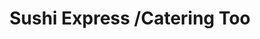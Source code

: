 ---
layout: place
title: "Sushi Express /Catering Too"
permalink: /florida/miami/sushi-express-catering-too.html
stateAbbr: FL
stateName: Florida
cityName: Miami
place_id: ChIJD2vY1IC52YgRPdo7UQlsUqY
photos:
  - name: >-
      places/ChIJD2vY1IC52YgRPdo7UQlsUqY/photos/AeeoHcIxXhjLmJ2Zj92_boPw3hrulcEG_xFc3FjohxsrIADmlvyPznXpheIaR7vDipxVUBbrd3IgRFLrZ8XHHAtRfYUwsTY3Bp67z7KAXplCh9di1hQnWmz8KlVfQ1oi-oVtyHHQV6lcL5ORKi7pBzHKuwj898jXvk6cXPxzRXcBQTt74SLWaErt8D1wmBdGNKMDFs53OyQmRItKLogXR1fLHSRQhfY_t0-Zth8i0IRDiqh4PF67CfCHEc38L09bAso_GR68z2W4w0uMjOxHactRvEKHG_KZNKSayNGsf6gRqmebPA
    widthPx: 2078
    heightPx: 4192
    authorAttributions:
      - displayName: Sushi Express /Catering Too
        uri: https://maps.google.com/maps/contrib/110687301385861047814
        photoUri: >-
          https://lh3.googleusercontent.com/a-/ALV-UjU88KotBJecuyr48SGuVaa_An41rveA7IWt3VtIWe5fsKV-rPPv=s100-p-k-no-mo
    flagContentUri: >-
      https://www.google.com/local/imagery/report/?cb_client=maps_api_places.places_api&image_key=!1e10!2sAF1QipPTHLLWEw5kEYSKbHBYcYHEOuZ0aO9167YkZwyu&hl=en-US
    googleMapsUri: >-
      https://www.google.com/maps/place//data=!3m4!1e2!3m2!1sAF1QipPTHLLWEw5kEYSKbHBYcYHEOuZ0aO9167YkZwyu!2e10!4m2!3m1!1s0x88d9b980d4d86b0f:0xa6526c09513bda3d
  - name: >-
      places/ChIJD2vY1IC52YgRPdo7UQlsUqY/photos/AeeoHcJPLXCnWjoSkFqZMThX2bArjRxEq2O63mSiSAP8Spdwb4i5qHr034Nxh1biZy0Yb_vyykjAL-cpQjzE4NwadHaSxRfF1AA7sPVCvG60_Q8gmGg6IQPxyZkX9fWnUjJ8Ge_31EGzq2Xa5MqX_BKVUle-AHBMr5HQbd4XI3PPorzImlg-AKbqr_nBATnGSGmwYi0Jtc_v2htFU4e_ePOiEml_9ChRCwg8EiWEQzA1hkoX6HKTvmzj1DS4CsPV9nmN32ei-HUGYmN4nt5DAA-ZB8tOPGvrlok5cehZ7IMHcv-FtA
    widthPx: 974
    heightPx: 647
    authorAttributions:
      - displayName: Sushi Express /Catering Too
        uri: https://maps.google.com/maps/contrib/110687301385861047814
        photoUri: >-
          https://lh3.googleusercontent.com/a-/ALV-UjU88KotBJecuyr48SGuVaa_An41rveA7IWt3VtIWe5fsKV-rPPv=s100-p-k-no-mo
    flagContentUri: >-
      https://www.google.com/local/imagery/report/?cb_client=maps_api_places.places_api&image_key=!1e10!2sAF1QipPwYlhKx9Z46ScmywYl870zQr-YELwGI3t7KRI9&hl=en-US
    googleMapsUri: >-
      https://www.google.com/maps/place//data=!3m4!1e2!3m2!1sAF1QipPwYlhKx9Z46ScmywYl870zQr-YELwGI3t7KRI9!2e10!4m2!3m1!1s0x88d9b980d4d86b0f:0xa6526c09513bda3d
  - name: >-
      places/ChIJD2vY1IC52YgRPdo7UQlsUqY/photos/AeeoHcJKkjjWQ7ebiwD3Q4yI03Tx4wagnFU7pADhSEN547YgOIyZNAWNnPzYMA7_8DvgQ0GGaj_3bb4ev7y_iCqOjp6u9e7WtkA2V9hmzLC9cIvkDCq1gREg2dLrEDMv5gnBlUk8DiEJ9CoAzYfIU2wq3UsFxa-i2kbZNAD5sp3dkJJbSHgbkCfql4e3JZEb-WN2Bjxpr2LQZkQsLpohFds0kmAbefPT-vPlYdRh6FnKXOlGi7O1_xz3hKrVsPExJJaUuGQ4pDpBeTDLh0POb3wqAwvSkvhdXKG5gFaLud_v2OLTyw
    widthPx: 2000
    heightPx: 1122
    authorAttributions:
      - displayName: Sushi Express /Catering Too
        uri: https://maps.google.com/maps/contrib/110687301385861047814
        photoUri: >-
          https://lh3.googleusercontent.com/a-/ALV-UjU88KotBJecuyr48SGuVaa_An41rveA7IWt3VtIWe5fsKV-rPPv=s100-p-k-no-mo
    flagContentUri: >-
      https://www.google.com/local/imagery/report/?cb_client=maps_api_places.places_api&image_key=!1e10!2sAF1QipNu4FGY8WXiic7zmsdRWmDV3mPyw0pSMY5I6GMl&hl=en-US
    googleMapsUri: >-
      https://www.google.com/maps/place//data=!3m4!1e2!3m2!1sAF1QipNu4FGY8WXiic7zmsdRWmDV3mPyw0pSMY5I6GMl!2e10!4m2!3m1!1s0x88d9b980d4d86b0f:0xa6526c09513bda3d
  - name: >-
      places/ChIJD2vY1IC52YgRPdo7UQlsUqY/photos/AeeoHcKVAC4KrPRf-HaeknV5hgdX1J9cHhURJhB1hiQHzVwzWczTTZ7h8lwxQGNtIMq4NLGtHfm0b1oGebroj1b_bb1hzjHxut0PKtzOvq5eqCytDxc0MRhCaZvnuhY37dfrSUyESurQvrZAjnCBPf0_XAARHG5ZYspRTuGNt7YZsuMfS1Pjetv4NiXdqJQucEk7SvsyrXVQK4G6on3hC3z7CSEcVEr7PGIEEDWZYJTr5_xD4UBKqifl9aVRXWTf4gZi2l1Tr8dZVhTERGv4wU1oKa9oJBTGv0eTPaSQxX3eAR4q8g
    widthPx: 3974
    heightPx: 3116
    authorAttributions:
      - displayName: Sushi Express /Catering Too
        uri: https://maps.google.com/maps/contrib/110687301385861047814
        photoUri: >-
          https://lh3.googleusercontent.com/a-/ALV-UjU88KotBJecuyr48SGuVaa_An41rveA7IWt3VtIWe5fsKV-rPPv=s100-p-k-no-mo
    flagContentUri: >-
      https://www.google.com/local/imagery/report/?cb_client=maps_api_places.places_api&image_key=!1e10!2sAF1QipNvSMRJFXTWuLPdJiRz0mAQGpsC99zPozK0AvgX&hl=en-US
    googleMapsUri: >-
      https://www.google.com/maps/place//data=!3m4!1e2!3m2!1sAF1QipNvSMRJFXTWuLPdJiRz0mAQGpsC99zPozK0AvgX!2e10!4m2!3m1!1s0x88d9b980d4d86b0f:0xa6526c09513bda3d
  - name: >-
      places/ChIJD2vY1IC52YgRPdo7UQlsUqY/photos/AeeoHcL-Io1_DzFyUtRjAYOlSa8fewtL5-IPVTj5iqsa27d1LQDwQg6edgG28kNia9IB7Q0SPgaiH87PPsyyiO1e5ZgNz9vEym0HYmjLBjlrbm75My6wLm9xpUtHsPOz2SF-UQefaOSx50bcsKMwGZfVnsUQ4TjfOAnyuU9sXkAqM9j65x32Ifv_JvZQLs5pw-EHnTFw73q_2AY0-n_OQpn9FYCp_T0zyylDOol8B8cZmOeCUnNHApYgbrlbD5qjAIJot8BdRpaSVwLgdg-F2813x1Yb93Td0J0svgbvjyOdGd4eRw
    widthPx: 1080
    heightPx: 761
    authorAttributions:
      - displayName: Sushi Express /Catering Too
        uri: https://maps.google.com/maps/contrib/110687301385861047814
        photoUri: >-
          https://lh3.googleusercontent.com/a-/ALV-UjU88KotBJecuyr48SGuVaa_An41rveA7IWt3VtIWe5fsKV-rPPv=s100-p-k-no-mo
    flagContentUri: >-
      https://www.google.com/local/imagery/report/?cb_client=maps_api_places.places_api&image_key=!1e10!2sAF1QipNTp7QfllyXjXzjspNoG10lfw38-udi3ObaHiP_&hl=en-US
    googleMapsUri: >-
      https://www.google.com/maps/place//data=!3m4!1e2!3m2!1sAF1QipNTp7QfllyXjXzjspNoG10lfw38-udi3ObaHiP_!2e10!4m2!3m1!1s0x88d9b980d4d86b0f:0xa6526c09513bda3d
  - name: >-
      places/ChIJD2vY1IC52YgRPdo7UQlsUqY/photos/AeeoHcKD-JuPFwFWL7PCC0KgHqf7sonI4o4bNfUV18Xy7qTeGnbNgwiFjrm3RYeQ500RBbMZDn0KdPG2oBJqrVt263263c9x3NC-Ffu3P6KSKaSx15WCSexQ6AMXpuHYgPuXs8c2bm61MXEtz7AaW9pR8BhBFe5LYoPc39GwjPoA4bVwPzSy4Fsq8onE7T6xwQ0ciwLYyduq8VmrZJGoK4H2JxiAC5-CyXT6ZnGmth25ZhxSIgDnMsCPDexu9EKzCnXDDpJYi8UMKuiloFAnM0s0OdHP2ZTkCZoTGRyP-ewCYyngEg
    widthPx: 1080
    heightPx: 842
    authorAttributions:
      - displayName: Sushi Express /Catering Too
        uri: https://maps.google.com/maps/contrib/110687301385861047814
        photoUri: >-
          https://lh3.googleusercontent.com/a-/ALV-UjU88KotBJecuyr48SGuVaa_An41rveA7IWt3VtIWe5fsKV-rPPv=s100-p-k-no-mo
    flagContentUri: >-
      https://www.google.com/local/imagery/report/?cb_client=maps_api_places.places_api&image_key=!1e10!2sAF1QipPud8bZoKgCBCNoqxlE0zsNmVZXV7Bi3UO4WgRa&hl=en-US
    googleMapsUri: >-
      https://www.google.com/maps/place//data=!3m4!1e2!3m2!1sAF1QipPud8bZoKgCBCNoqxlE0zsNmVZXV7Bi3UO4WgRa!2e10!4m2!3m1!1s0x88d9b980d4d86b0f:0xa6526c09513bda3d
  - name: >-
      places/ChIJD2vY1IC52YgRPdo7UQlsUqY/photos/AeeoHcJDXaWTmcnrNj3MJeJEwFrlVFjtoO07oswv6fNOcbnkZwXdcJ1Ai4p_00Jl0-87bv7YkdHI9zg6e40w1GqW6ddUCOLTkZplSavy_Rw2l6XgYpj74BBZPiz8rkZbAr9cTASaWWDrv0-5jw5mxsyOkNBgrtQXCfDHXniUdxzVzl4tD0fawxwGwV6L00CztjmBh3sP14mWbv3baL-dTWzvbFUUi3w8FqKtY2-aT4nOtnQGDlz1qI9Sv0-bn6rPhWpTJlQCh4s3jUmIQpDp6SoDDJFfODqXONoH1bfjina2WiiQLg
    widthPx: 4377
    heightPx: 3102
    authorAttributions:
      - displayName: Sushi Express /Catering Too
        uri: https://maps.google.com/maps/contrib/110687301385861047814
        photoUri: >-
          https://lh3.googleusercontent.com/a-/ALV-UjU88KotBJecuyr48SGuVaa_An41rveA7IWt3VtIWe5fsKV-rPPv=s100-p-k-no-mo
    flagContentUri: >-
      https://www.google.com/local/imagery/report/?cb_client=maps_api_places.places_api&image_key=!1e10!2sAF1QipPZLsF8k0NWIvDj7B3FdPUe8l-kKmX1yCIKd58O&hl=en-US
    googleMapsUri: >-
      https://www.google.com/maps/place//data=!3m4!1e2!3m2!1sAF1QipPZLsF8k0NWIvDj7B3FdPUe8l-kKmX1yCIKd58O!2e10!4m2!3m1!1s0x88d9b980d4d86b0f:0xa6526c09513bda3d
  - name: >-
      places/ChIJD2vY1IC52YgRPdo7UQlsUqY/photos/AeeoHcJIrHmp_ta97rL7YiUxH1zPK2SII4ItdKHBFEPKGnhs56ynqpwGP-rxoCl5PzHBvQEFW2sTUPhFT46JlWBhJ6TqGsgWtKD1vZ9bLekxqxYeRqKQ8Uq6kxNts6svPZX9XsXAUgiPQeJBgs6VXQRZ1rQolKrROijgQLCqpu-g583BuYqTtVNPgzvlsi_cIxlCKlYg2ol7xAZuLq1Dz4IZYP2cxw_SE-759SSAx0Q2bjg_Q9pFUIMqyZfkhXvMSVvet6kmeXcFV6-QLR3Z__K4iyXzIISgb36r99DRuKvEgVlXGA
    widthPx: 2810
    heightPx: 2519
    authorAttributions:
      - displayName: Sushi Express /Catering Too
        uri: https://maps.google.com/maps/contrib/110687301385861047814
        photoUri: >-
          https://lh3.googleusercontent.com/a-/ALV-UjU88KotBJecuyr48SGuVaa_An41rveA7IWt3VtIWe5fsKV-rPPv=s100-p-k-no-mo
    flagContentUri: >-
      https://www.google.com/local/imagery/report/?cb_client=maps_api_places.places_api&image_key=!1e10!2sAF1QipNSb7HsmZFoTQzy8re2dW5Vorkm6Avq8JTMWQpI&hl=en-US
    googleMapsUri: >-
      https://www.google.com/maps/place//data=!3m4!1e2!3m2!1sAF1QipNSb7HsmZFoTQzy8re2dW5Vorkm6Avq8JTMWQpI!2e10!4m2!3m1!1s0x88d9b980d4d86b0f:0xa6526c09513bda3d
  - name: >-
      places/ChIJD2vY1IC52YgRPdo7UQlsUqY/photos/AeeoHcKEToRYzv_5JQhFloN7B1dBaZbIy_rVLJjU_Ox7Sf1LGe7PLVjMyrJ_9BEO9uBsQJgOXy1ZEA7_TuEkrV-8-13aiu-MQpCahN9q_ZrsowrhF7VLEL-KhK_67I7XTB8gvtUOHAJf0LXRyNKeAE00YV_ujfXm7cVMMu-H1567tiN6VvBUxI7A0Itr5lT1YykhTkGilZSKXEZsh_WlqsR_IMuN9wQEfD_4keKLhNwvNu3uRLgdtfJnevEtdY2Ofv3ENEE3k9xkLQedmtsWAIF5tXxHjuNdRmZ-XZph2zs2F7zhXA
    widthPx: 2985
    heightPx: 3370
    authorAttributions:
      - displayName: Sushi Express /Catering Too
        uri: https://maps.google.com/maps/contrib/110687301385861047814
        photoUri: >-
          https://lh3.googleusercontent.com/a-/ALV-UjU88KotBJecuyr48SGuVaa_An41rveA7IWt3VtIWe5fsKV-rPPv=s100-p-k-no-mo
    flagContentUri: >-
      https://www.google.com/local/imagery/report/?cb_client=maps_api_places.places_api&image_key=!1e10!2sAF1QipNLfLB_SU90erqlKZFX7wARrlqipZ2tzDT3jEwJ&hl=en-US
    googleMapsUri: >-
      https://www.google.com/maps/place//data=!3m4!1e2!3m2!1sAF1QipNLfLB_SU90erqlKZFX7wARrlqipZ2tzDT3jEwJ!2e10!4m2!3m1!1s0x88d9b980d4d86b0f:0xa6526c09513bda3d
  - name: >-
      places/ChIJD2vY1IC52YgRPdo7UQlsUqY/photos/AeeoHcIdFs25iO5s6E5ZRuPVhgF1qcsetjGcSjOQtE35jCq_5Czpf6G_HyABproULGVaCZfxxICalknEAZy1PHTdLh1RTmHNaEAmVQenCxUHi7CQRE5TX998-givEnBQnWGjVoehjcv2RXkikA9o7F2mfDOHDGauZenlXiy5Tc4ywlmc0iFipinFaxZp8I9uXkEjlEqc0DS0p-8rd0d18FzXAyvheNe24EQ8XvseuKQljsi6xxQMYbfoIxxACzmvgE9xfEvB-zGfOCFWC89omZo-AuOmxYhoLnELYQjlTcgwBncN3w
    widthPx: 3468
    heightPx: 3306
    authorAttributions:
      - displayName: Sushi Express /Catering Too
        uri: https://maps.google.com/maps/contrib/110687301385861047814
        photoUri: >-
          https://lh3.googleusercontent.com/a-/ALV-UjU88KotBJecuyr48SGuVaa_An41rveA7IWt3VtIWe5fsKV-rPPv=s100-p-k-no-mo
    flagContentUri: >-
      https://www.google.com/local/imagery/report/?cb_client=maps_api_places.places_api&image_key=!1e10!2sAF1QipMaEc3t-20bt14Md-AvvDr28mYeQufVkHHdCv_a&hl=en-US
    googleMapsUri: >-
      https://www.google.com/maps/place//data=!3m4!1e2!3m2!1sAF1QipMaEc3t-20bt14Md-AvvDr28mYeQufVkHHdCv_a!2e10!4m2!3m1!1s0x88d9b980d4d86b0f:0xa6526c09513bda3d
address: 3995 NW 25th St, Miami, FL 33142, USA
street: 3995 NW 25th St
city: Miami
state: FL
zip: '33142'
country: USA
neighborhood: null
latitude: '25.798811'
longitude: '-80.261521'
accessibility_options:
  wheelchairAccessibleParking: true
  wheelchairAccessibleEntrance: true
  wheelchairAccessibleRestroom: false
business_status: OPERATIONAL
name: Sushi Express /Catering Too
google_maps_links:
  directionsUri: >-
    https://www.google.com/maps/dir//''/data=!4m7!4m6!1m1!4e2!1m2!1m1!1s0x88d9b980d4d86b0f:0xa6526c09513bda3d!3e0
  placeUri: https://maps.google.com/?cid=11984760345659693629
  writeAReviewUri: >-
    https://www.google.com/maps/place//data=!4m3!3m2!1s0x88d9b980d4d86b0f:0xa6526c09513bda3d!12e1
  reviewsUri: >-
    https://www.google.com/maps/place//data=!4m4!3m3!1s0x88d9b980d4d86b0f:0xa6526c09513bda3d!9m1!1b1
  photosUri: >-
    https://www.google.com/maps/place//data=!4m3!3m2!1s0x88d9b980d4d86b0f:0xa6526c09513bda3d!10e5
primary_type: Sushi Restaurant
opening_hours:
  regular: null
  current: null
secondary_opening_hours:
  regular:
    weekdayDescriptions: null
    type: null
  current:
    weekdayDescriptions: null
    type: null
phone: null
price_level: null
price_range: null
rating: null
rating_count: 0
website: null
description: null
reviews: null
parking_options: null
payment_options: null
allow_dogs: null
curbside_pickup: null
delivery: null
dine_in: null
good_for_children: null
good_for_groups: null
good_for_sports: null
live_music: null
menu_for_children: null
outdoor_seating: null
reservable: null
restroom: null
serves_beer: null
serves_breakfast: null
serves_brunch: null
serves_cocktails: null
serves_coffee: null
serves_dinner: null
serves_dessert: null
serves_lunch: null
serves_vegetarian_food: null
serves_wine: null
takeout: null

---